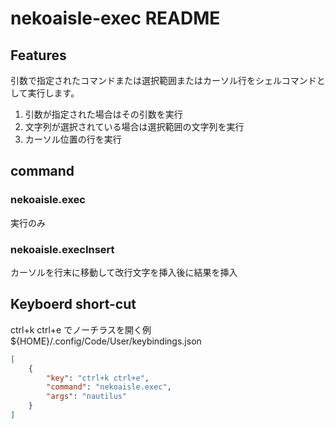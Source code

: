 # nekoaisle-exec README

## Features

引数で指定されたコマンドまたは選択範囲またはカーソル行をシェルコマンドとして実行します。

1. 引数が指定された場合はその引数を実行
2. 文字列が選択されている場合は選択範囲の文字列を実行
3. カーソル位置の行を実行

## command 

### nekoaisle.exec
実行のみ

### nekoaisle.execInsert
カーソルを行末に移動して改行文字を挿入後に結果を挿入

## Keyboerd short-cut

ctrl+k ctrl+e でノーチラスを開く例  
${HOME}/.config/Code/User/keybindings.json
```json
[
	{
		"key": "ctrl+k ctrl+e",
		"command": "nekoaisle.exec",
		"args": "nautilus"
	}
]
```
